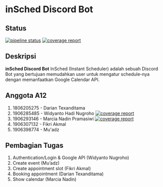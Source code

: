 # inSched Discord Bot

## Status
[![pipeline status](https://gitlab.com/fikri.akmal/testing-insched/badges/master/pipeline.svg)](https://gitlab.com/fikri.akmal/testing-insched/-/commits/master)
[![coverage report](https://gitlab.com/fikri.akmal/testing-insched/badges/master/coverage.svg)](https://gitlab.com/fikri.akmal/testing-insched/-/commits/master)

## Deskripsi
**inSched Discord Bot** InSched (Instant Scheduler) adalah sebuah Discord Bot yang bertujuan memudahkan user untuk mengatur schedule-nya dengan memanfaatkan Google Calendar API.

## Anggota A12
1. 1806205275 - Darian Texanditama
2. 1906285485 - Widyanto Hadi Nugroho [![coverage report](https://gitlab.com/fikri.akmal/testing-insched/badges/master/coverage.svg)](https://gitlab.com/fikri.akmal/testing-insched/-/commits/dev/widy)
3. 1906293146 - Marcia Nadin Pramasiwi [![coverage report](https://gitlab.com/fikri.akmal/testing-insched/badges/master/coverage.svg)](https://gitlab.com/fikri.akmal/testing-insched/-/commits/showCalendaar)
4. 1906307132 - Fikri Akmal
5. 1906398774 - Mu'adz

## Pembagian Tugas
1. Authentication/Login & Google API (Widyanto Nugroho)
2. Create event (Mu’adz)
3. Create appointment slot (Fikri Akmal)
4. Booking appointment (Darian Texanditama)
5. Show calendar (Marcia Nadin)
